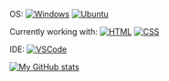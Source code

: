 OS: [![Windows](https://img.shields.io/badge/Windows-0078D6?style=for-the-badge&logo=windows&logoColor=white)](https://t.me/emiranov) [![Ubuntu](https://img.shields.io/badge/Ubuntu-E95420?style=for-the-badge&logo=ubuntu&logoColor=white)](https://t.me/emiranov)

Currently working with: [![HTML](https://img.shields.io/badge/HTML5-E34F26?style=for-the-badge&logo=html5&logoColor=white)](https://t.me/emiranov)
[![CSS](https://img.shields.io/badge/CSS3-1572B6?style=for-the-badge&logo=css3&logoColor=white)](https://t.me/emiranov)

IDE: [![VSCode](https://img.shields.io/badge/Visual_Studio_Code-0078D4?style=for-the-badge&logo=visual%20studio%20code&logoColor=white)](https://code.visualstudio.com)

[![My GitHub stats](https://github-readme-stats.vercel.app/api?username=SuperProCoolName&show_icons=true&theme=highcontrast)](https://t.me/emiranov)

